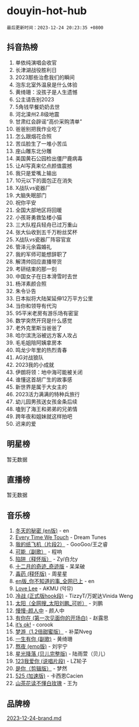 # douyin-hot-hub

`最后更新时间：2023-12-24 20:23:35 +0800`

## 抖音热榜

1. 单依纯演唱会收官
1. 长津湖战役胜利日
1. 2023那些治愈我们的瞬间
1. 泡东北室外温泉是什么体验
1. 黄绮珊：没孩子是人生遗憾
1. 公主请告别2023
1. 5角钱早餐奶奶去世
1. 河北滦州2.8级地震
1. 甘肃红会辟谣“高价采购清单”
1. 爸爸别把我作业吃了
1. 怎么跟烟花合照
1. 苦瓜脸生了一堆小苦瓜
1. 座山雕东北分雕
1. 美国黄石公园检出僵尸鹿病毒
1. 让AI写真来亿点颜值震撼
1. 我只是爱嘴上输出
1. 10元以下的面包正在消失
1. X战队vs瓷器厂
1. 大脑失眠部门
1. 祝你平安
1. 全国大部地区将回暖
1. 小孩哥勇救坠楼小猫
1. 三大队程兵轻舟已过万重山
1. 张大仙收到五千万粉丝奖杯
1. X战队vs瓷器厂阵容官宣
1. 管泽元余霜婚礼
1. 我的军师可能想辞职了
1. 解清帅回应直播带货
1. 考研结束的那一刻
1. 中国女子在日本滑雪时去世
1. 杨洋素颜合照
1. 朱令讣告
1. 日本拟将大陆架延伸12万平方公里
1. 当你和领导有代沟
1. 95平米老房有游乐场有密室
1. 数学突然开窍是什么感觉
1. 老外克里斯当爸爸了
1. 哈尔滨洗浴被远方客人攻占
1. 毛毛姐陪阿姨拿房本
1. 鸣龙少年里的热烈青春
1. AG对战狼队
1. 2023我的小成就
1. 伊朗将领：地中海可能被关闭
1. 谁懂这首胡广生的故事感
1. 新世界是属于大女主的
1. 2023活力满满的特种兵旅行
1. 幼儿园男孩送女孩金条后续
1. 嗑到了海王和弟弟的兄弟情
1. 跨年夜和姐妹就这样拍吧
1. 迟来的爱

## 明星榜

暂无数据

## 直播榜

暂无数据

## 音乐榜

1. [冬天的秘密 (en版)](https://sf3-cdn-tos.douyinstatic.com/obj/tos-cn-ve-2774/okIuMHDdzyf3FjGK4Lphe1vfHcQaPIHAg0Z4CR) - en
1. [Every Time We Touch](https://sf3-cdn-tos.douyinstatic.com/obj/tos-cn-ve-2774/ogN6lUKQeBBfEVhIOMikG1CcJjugxk1tztZyhP) - Dream Tunes
1. [我的纸飞机（片段2）](https://sf3-cdn-tos.douyinstatic.com/obj/tos-cn-ve-2774/oM2ZrKcg2CD5AeRB2gkeXOFB1IxAGJdZPazYHf) - GooGoo/王之睿
1. [可能（副歌）](https://sf3-cdn-tos.douyinstatic.com/obj/tos-cn-ve-2774/cde1731888894259b333569393c2fb51) - 程响
1. [陷阱（释怀版）](https://sf3-cdn-tos.douyinstatic.com/obj/tos-cn-ve-2774/oE8C21LeZrzKLDFfQYgMzx4GAIHageG5IzayY7) - Zy/白允y
1. [十二月的奇迹_奇迹版](https://sf6-cdn-tos.douyinstatic.com/obj/tos-cn-ve-2774/oMslvA9FBzGMGHnyUuoiiUjtIAXfMz6tzwByW8) - 呆呆破
1. [毒药 (释怀版)](https://sf3-cdn-tos.douyinstatic.com/obj/tos-cn-ve-2774/oYILMEAzspdZBIzy4frJNB8ZHPHWAhiwowd4Ad) - 周星星
1. [en版_你不知道的事_全网已上](https://sf6-cdn-tos.douyinstatic.com/obj/tos-cn-ve-2774/o4QbYLDezHUtFyDKdF9XfmPhIewaqEQAggj6Cb) - en
1. [Love Lee](https://sf6-cdn-tos.douyinstatic.com/obj/tos-cn-ve-2774/o05GbkJGbCBTdDnMtB0fwOYgkeZp23vrWQDQBS) - AKMU (악뮤)
1. [冷战 (正式版hook段)](https://sf3-cdn-tos.douyinstatic.com/obj/tos-cn-ve-2774/oMuEoiBasWApEMVDgNiI8VAByNmwo5J0pyf8Yx) - TizzyT/万妮达Vinida Weng
1. [太阳（全网搜_太阳刘鹏_可听）](https://sf6-cdn-tos.douyinstatic.com/obj/tos-cn-ve-2774/ogWbyIQnlBFImVbeDocRdCIYtBHlbJXgfZMvgz) - 刘鹏
1. [慢慢-颜人中](https://sf6-cdn-tos.douyinstatic.com/obj/tos-cn-ve-2774/ocjHNfBXdBxQNC8ZGAeoLMFTUgtBg8bkExunDC) - 颜人中
1. [有你在 (第一次见面你的开场白)](https://sf6-cdn-tos.douyinstatic.com/obj/tos-cn-ve-2774/oAthrQ3ClJBfI57uBoFEgNDYtNCZ0TSYQQfxQ0) - 赵露思
1. [it’s ok!](https://sf3-cdn-tos.douyinstatic.com/obj/tos-cn-ve-2774/0fc4d0ee28444bd0ab76e8b7c0003f52) - corook
1. [梦游（1.2倍甜蜜版）](https://sf6-cdn-tos.douyinstatic.com/obj/tos-cn-ve-2774/o4gyAUm8hwufoEABmwVIiQtHsFuGzAEEWtNMzo) - 补菜Nveg
1. [一生有你 (副歌)](https://sf3-cdn-tos.douyinstatic.com/obj/tos-cn-ve-2774/o8xzM8HLaQzgMiJ96FKAWCenIuzkFpfClDdmeW) - 黄绮珊
1. [熬夜 (emo版)](https://sf6-cdn-tos.douyinstatic.com/obj/tos-cn-ve-2774/ocQZvZErLThAfNQOtBZ178gQDfCDFBL9iB5lvY) - 刘宇宁
1. [星光降落 (贝儿完整版)](https://sf3-cdn-tos.douyinstatic.com/obj/tos-cn-ve-2774/okwB9hAwyAtsFFkFBzAX1hOOfQuIoMNs0W2Mwr) - 陆雨萱（贝儿）
1. [123我爱你 (说唱片段)](https://sf3-cdn-tos.douyinstatic.com/obj/tos-cn-ve-2774/oYCWFpY0hL9kda0dQKIGDYeKYfQmAse0DgpDjz) - LZ轮子
1. [是你（剪辑版）](https://sf6-cdn-tos.douyinstatic.com/obj/tos-cn-ve-2774/46019dae783c4c969944217fe1cfafc4) - 梦然
1. [525 (加速版)](https://sf6-cdn-tos.douyinstatic.com/obj/tos-cn-ve-2774/oIfKCtqfDyP8Vc9FpAPgWMyezT6LnDT1abRwGg) - 卡西恩Cacien
1. [山茶花读不懂白玫瑰](https://sf6-cdn-tos.douyinstatic.com/obj/tos-cn-ve-2774/osfn8B7DktrRHEPJgPCfDbw7QDQEkwC16BxZg9) - 王为

## 品牌榜

[2023-12-24-brand.md](2023-12-24-brand.md)
